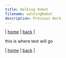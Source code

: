 ```yaml
---
title: Walking Robot
filename: walkingRobot
description: Previous Work
---
```


| [home](index) | [back](previousWork) |

this is where text will go

| [home](index) | [back](previousWork) |
